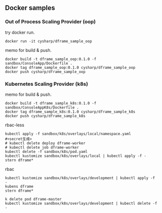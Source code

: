 ## Docker samples

### Out of Process Scaling Provider (oop)

try docker run.

```shell
docker run -it cysharp/dframe_sample_oop
```

memo for build & push.

```shell
docker build -t dframe_sample_oop:0.1.0 -f sandbox/ConsoleApp/Dockerfile .
docker tag dframe_sample_oop:0.1.0 cysharp/dframe_sample_oop
docker push cysharp/dframe_sample_oop
```

### Kubernetes Scaling Provider (k8s)

memo for build & push.

```shell
docker build -t dframe_sample_k8s:0.1.0 -f sandbox/ConsoleAppK8s/Dockerfile .
docker tag dframe_sample_k8s:0.1.0 cysharp/dframe_sample_k8s
docker push cysharp/dframe_sample_k8s
```

rbac-less

```shell
kubectl apply -f sandbox/k8s/overlays/local/namespace.yaml
#<secret生成>
# kubectl delete deploy dframe-worker
# kubectl delete job dframe-worker
kubectl delete -f sandbox/k8s/pod.yaml
kubectl kustomize sandbox/k8s/overlays/local | kubectl apply -f -
stern dframe*
```

rbac

```shell
kubectl kustomize sandbox/k8s/overlays/development | kubectl apply -f -
kubens dframe
stern dframe*

k delete pod dframe-master
kubectl kustomize sandbox/k8s/overlays/development | kubectl delete -f -
```